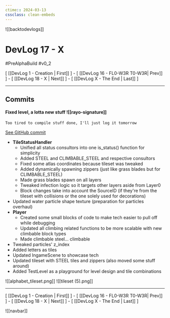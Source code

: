 ```yaml
---
ctime:: 2024-03-13
cssclass: clean-embeds
---
```

![[backtodevlogs]]
# DevLog 17 - X

#PreAlphaBuild #v0_2

\[ [[DevLog 1 - Creation | First]] \] - \[ [[DevLog 16 - FL0-W3R T0-W3R| Prev]] \] - \[ [[DevLog 18 - X | Next]] \] - \[ [[DevLog X - The End | Last]] \]

---

## Commits

#### Fixed level, a lotta new stuff ![[rayo-signature]]
```
Too tired to compile stuff done, I'll just log it tomorrow
```
[See GitHub commit](https://github.com/RayoROAR/GreenTop/commit/9f813d2da0d950347f5660ab2f8786e97434c96f)

- **TileStatusHandler**
	- Unified all status consultors into one is_status() function for simplicity
	- Added STEEL and CLIMBABLE_STEEL and respective consultors
	- Fixed some atlas coordinates because tileset was tweaked
	- Added dynamically spawning zippers (just like grass blades but for CLIMBABLE_STEEL)
	- Made grass blades spawn on all layers
	- Tweaked infection logic so it targets other layers aside from Layer0
	- Block changes take into account the SourceID (if they're from the tileset with collisions or the one solely used for decorations)
- Updated water particle shape texture (preparation for particles overhaul)
- **Player**
	- Created some small blocks of code to make tech easier to pull off while debugging
	- Updated all climbing related functions to be more scalable with new climbable block types
	- Made climbable steel... climbable
- Tweaked particles' z_index
- Added letters as tiles
- Updated IngameScene to showcase tech
- Updated tileset with STEEL tiles and zippers (also moved some stuff around)
- Added TestLevel as a playground for level design and tile combinations

![[alphabet_tileset.png]]
![[tileset (5).png]]


---

\[ [[DevLog 1 - Creation | First]] \] - \[ [[DevLog 16 - FL0-W3R T0-W3R| Prev]] \] - \[ [[DevLog 18 - X | Next]] \] - \[ [[DevLog X - The End | Last]] \]

![[navbar]]